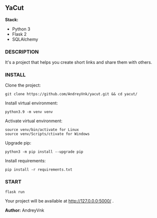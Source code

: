 ## YaCut

**Stack:**
* Python 3
* Flask 2
* SQLAlchemy

### DESCRIPTION

It's a project that helps you create short links and share them with others.

### INSTALL

Clone the project:
```
git clone https://github.com/AndreyVnk/yacut.git && cd yacut/
```
Install virtual environment:
```
python3.9 -m venv venv
```
Activate virtual environment:
```
source venv/bin/activate for Linux
source venv/Scripts/ctivate for Windows
```
Upgrade pip:
```
python3 -m pip install --upgrade pip
```
Install requirements:
```
pip install -r requirements.txt
```

### START
```
flask run
```
Your project will be available at http://127.0.0.0:5000/ .

**Author:** AndreyVnk